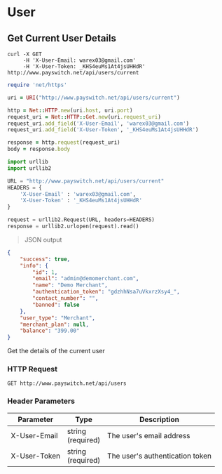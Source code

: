 # User

## Get Current User Details

```shell
curl -X GET
     -H 'X-User-Email: warex03@gmail.com'
     -H 'X-User-Token: _KHS4euMs1At4jsUHHdR'
http://www.payswitch.net/api/users/current
```

```ruby
require 'net/https'

uri = URI("http://www.payswitch.net/api/users/current")

http = Net::HTTP.new(uri.host, uri.port)
request_uri = Net::HTTP::Get.new(uri.request_uri)
request_uri.add_field('X-User-Email', 'warex03@gmail.com')
request_uri.add_field('X-User-Token', '_KHS4euMs1At4jsUHHdR')

response = http.request(request_uri)
body = response.body
```

```python
import urllib
import urllib2

URL = "http://www.payswitch.net/api/users/current"
HEADERS = {
    'X-User-Email' : 'warex03@gmail.com',
    'X-User-Token' : '_KHS4euMs1At4jsUHHdR'
}

request = urllib2.Request(URL, headers=HEADERS)
response = urllib2.urlopen(request).read()
```
> JSON output

```json
{
    "success": true,
    "info": {
        "id": 1,
        "email": "admin@demomerchant.com",
        "name": "Demo Merchant",
        "authentication_token": "gdzhhNsa7uVkxrzXsy4_",
        "contact_number": "",
        "banned": false
    },
    "user_type": "Merchant",
    "merchant_plan": null,
    "balance": "399.00"
}
```
Get the details of the current user

### HTTP Request

`GET http://www.payswitch.net/api/users`

### Header Parameters

Parameter | Type | Description
--------- | ------- | -----------
X-User-Email | string<br/>(required) | The user's email address
X-User-Token | string<br/>(required) | The user's authentication token